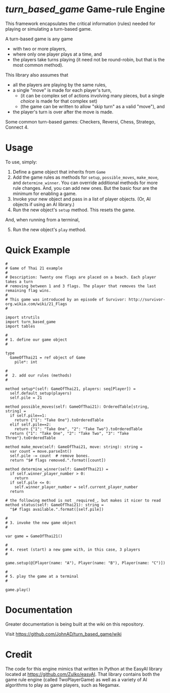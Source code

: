 # *turn_based_game* Game-rule Engine

This framework encapsulates the critical information (rules) needed for playing or simulating a turn-based game.

A turn-based game is any game

* with two or more players,
* where only one player plays at a time, and
* the players take turns playing (it need not be round-robin, but that is the most common method).

This library also assumes that

* all the players are playing by the same rules,
* a single "move" is made for each player's turn,
    * (it can be complex set of actions involving many pieces, but a single _choice_ is made for that complex set)
    * (the game can be written to allow "skip turn" as a valid "move"), and
* the player's turn is over after the move is made.

Some common turn-based games: Checkers, Reversi, Chess, Stratego, Connect 4.

# Usage

To use, simply:
1. Define a game object that inherits from `Game`
2. Add the game rules as methods for `setup`, `possible_moves`, `make_move`, and `determine_winner`. You can override additional methods for more rule changes. And, you can add new ones. But the basic four are the minimum for enabling a game.
3. Invoke your new object and pass in a list of player objects. (Or, AI objects if using an AI library.)
4. Run the new object's `setup` method. This resets the game.

And, when running from a terminal,

5. Run the new object's `play` method.

# Quick Example

```
#
# Game of Thai 21 example
#
# Description: Twenty one flags are placed on a beach. Each player takes a turn
# removing between 1 and 3 flags. The player that removes the last remaining flag wins.
#
# This game was introduced by an episode of Survivor: http://survivor-org.wikia.com/wiki/21_Flags
#

import strutils
import turn_based_game
import tables

#
# 1. define our game object
#

type
  GameOfThai21 = ref object of Game
    pile*: int

#
#  2. add our rules (methods)
#

method setup*(self: GameOfThai21, players: seq[Player]) =
  self.default_setup(players)
  self.pile = 21

method possible_moves(self: GameOfThai21): OrderedTable[string, string] =
  if self.pile==1:
    return {"1": "Take One"}.toOrderedTable
  elif self.pile==2:
    return {"1": "Take One", "2": "Take Two"}.toOrderedTable
  return {"1": "Take One", "2": "Take Two", "3": "Take Three"}.toOrderedTable

method make_move(self: GameOfThai21, move: string): string =
  var count = move.parseInt()
  self.pile -= count  # remove bones.
  return "$# flags removed.".format([count])

method determine_winner(self: GameOfThai21) =
  if self.winner_player_number > 0:
    return
  if self.pile <= 0:
    self.winner_player_number = self.current_player_number
  return

# the following method is not _required_, but makes it nicer to read
method status(self: GameOfThai21): string =
  "$# flags available.".format([self.pile])

#
# 3. invoke the new game object
#

var game = GameOfThai21()

#
# 4. reset (start) a new game with, in this case, 3 players
#

game.setup(@[Player(name: "A"), Player(name: "B"), Player(name: "C")])

#
# 5. play the game at a terminal
#

game.play()
```

# Documentation

Greater documentation is being built at the wiki on this repository.

Visit <https://github.com/JohnAD/turn_based_game/wiki>

# Credit

The code for this engine mimics that written in Python at the EasyAI library located at <https://github.com/Zulko/easyAI>. That library contains both the game rule engine (called TwoPlayerGame) as well as a variety of AI algorithms to play as game players, such as Negamax.